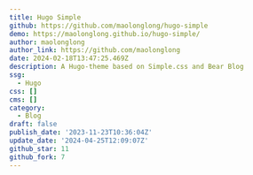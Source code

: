 ```yaml
---
title: Hugo Simple
github: https://github.com/maolonglong/hugo-simple
demo: https://maolonglong.github.io/hugo-simple/
author: maolonglong
author_link: https://github.com/maolonglong
date: 2024-02-18T13:47:25.469Z
description: A Hugo-theme based on Simple.css and Bear Blog
ssg:
  - Hugo
css: []
cms: []
category:
  - Blog
draft: false
publish_date: '2023-11-23T10:36:04Z'
update_date: '2024-04-25T12:09:07Z'
github_star: 11
github_fork: 7
---
```

